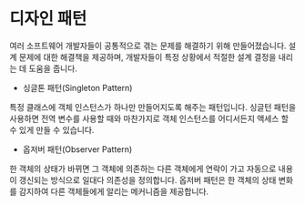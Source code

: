 # 디자인 패턴

여러 소프트웨어 개발자들이 공통적으로 겪는 문제를 해결하기 위해 만들어졌습니다.
설계 문제에 대한 해결책을 제공하며, 개발자들이 특정 상황에서 적절한 설계 결정을 내리는 데 도움을 줍니다.

- 싱글톤 패턴(Singleton Pattern)

특정 클래스에 객체 인스턴스가 하나만 만들어지도록 해주는 패턴입니다.
싱글턴 패턴을 사용하면 전역 변수를 사용할 때와 마찬가지로 객체 인스턴스를 어디서든지 액세스 할 수 있게 만들 수 있습니다.

- 옵저버 패턴(Observer Pattern)

한 객체의 상태가 바뀌면 그 객체에 의존하는 다른 객체에게 연락이 가고 자동으로 내용이 갱신되는 방식으로 일대다 의존성을 정의합니다.
옵저버 패턴은 한 객체의 상태 변화를 감지하여 다른 객체들에게 알리는 메커니즘을 제공합니다.
